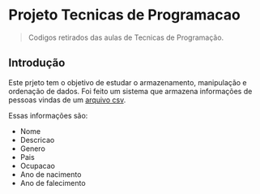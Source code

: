# Projeto Tecnicas de Programacao
> Codigos retirados das aulas de Tecnicas de Programação.
## Introdução
Este prjeto tem o objetivo de estudar o armazenamento, manipulação e ordenação de dados.
Foi feito um sistema que armazena informações de pessoas vindas de um [arquivo csv](https://www.kaggle.com/datasets/imoore/age-dataset?resource=download).




Essas informações são:
- Nome 
- Descricao
- Genero
- Pais
- Ocupacao
- Ano de nacimento
- Ano de falecimento
